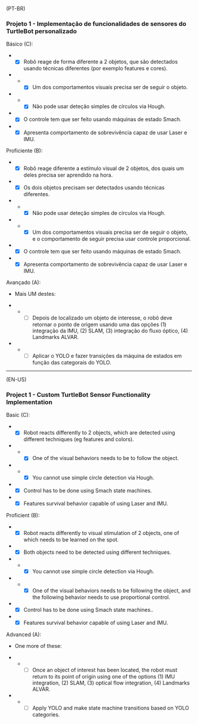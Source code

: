 (PT-BR)

### Projeto 1 - Implementação de funcionalidades de sensores do TurtleBot personalizado

Básico (C):

- - [x] Robô reage de forma diferente a 2 objetos, que são detectados usando técnicas diferentes (por exemplo features e cores).
- - - [x] Um dos comportamentos visuais precisa ser de seguir o objeto.
- - - [x] Não pode usar deteção simples de círculos via Hough.
- - [x] O controle tem que ser feito usando máquinas de estado Smach.
- - [x] Apresenta comportamento de sobrevivência capaz de usar Laser e IMU.

Proficiente (B):

- - [x] Robô reage diferente a estímulo visual de 2 objetos, dos quais um deles precisa ser aprendido na hora.
- - [x] Os dois objetos precisam ser detectados usando técnicas diferentes. 
- - - [x] Não pode usar deteção simples de círculos via Hough.
- - - [x] Um dos comportamentos visuais precisa ser de seguir o objeto, e o comportamento de seguir precisa usar controle proporcional.
- - [x] O controle tem que ser feito usando máquinas de estado Smach.
- - [x] Apresenta comportamento de sobrevivência capaz de usar Laser e IMU.

Avançado (A):

- Mais UM destes:

- - - [ ] Depois de localizado um objeto de interesse, o robô deve retornar o ponto de origem usando uma das opções (1) integração da IMU, (2) SLAM, (3) integração do fluxo óptico, (4) Landmarks ALVAR.
- - - [ ] Aplicar o YOLO e fazer transições da máquina de estados em função das categorais do YOLO.
---

(EN-US)

### Project 1 - Custom TurtleBot Sensor Functionality Implementation

Basic (C):

- - [x] Robot reacts differently to 2 objects, which are detected using different techniques (eg features and colors).
- - - [x] One of the visual behaviors needs to be to follow the object.
- - - [x] You cannot use simple circle detection via Hough.
- - [x] Control has to be done using Smach state machines.
- - [x] Features survival behavior capable of using Laser and IMU.

Proficient (B):

- - [x] Robot reacts differently to visual stimulation of 2 objects, one of which needs to be learned on the spot.
- - [x] Both objects need to be detected using different techniques.
- - - [x] You cannot use simple circle detection via Hough.
- - - [x] One of the visual behaviors needs to be following the object, and the following behavior needs to use proportional control.
- - [x] Control has to be done using Smach state machines..
- - [x] Features survival behavior capable of using Laser and IMU.

Advanced (A):

- One more of these:

- - - [ ] Once an object of interest has been located, the robot must return to its point of origin using one of the options (1) IMU integration, (2) SLAM, (3) optical flow integration, (4) Landmarks ALVAR.
- - - [ ] Apply YOLO and make state machine transitions based on YOLO categories.
